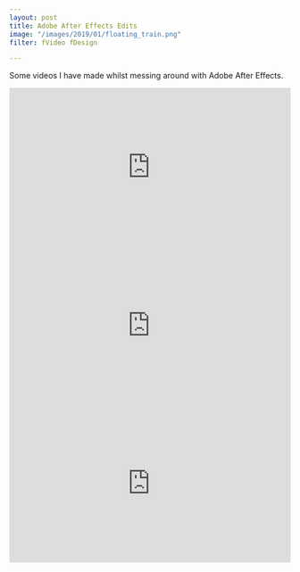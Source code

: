 ```yaml
---
layout: post
title: Adobe After Effects Edits
image: "/images/2019/01/floating_train.png"
filter: fVideo fDesign

---
```

Some videos I have made whilst messing around with Adobe After Effects.

<style>.embed-container { position: relative; padding-bottom: 56.25%; height: 0; overflow: hidden; max-width: 100%; } .embed-container iframe, .embed-container object, .embed-container embed { position: absolute; top: 0; left: 0; width: 100%; height: 100%; }
</style>

  

<div class='embed-container'> <iframe src="https://video.helloeko.com/v/M037KV/embed?publisherID=pt1T8W" frameborder="0" allowfullscreen></iframe> </div>  

  

<div class='embed-container'><iframe src='https://www.youtube.com/embed/MXXmWBPgyvU' frameborder='0' allowfullscreen></iframe></div>  

  

<div class='embed-container'><iframe src='https://www.youtube.com/embed/UROfqvWi9kg' frameborder='0' allowfullscreen></iframe></div>  
